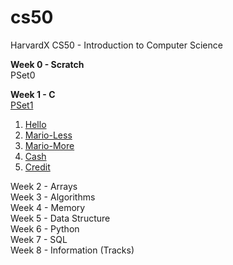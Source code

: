 # cs50
HarvardX CS50 - Introduction to Computer Science <br>

<b>Week 0 - Scratch</b> <br>
PSet0<br>

<b>Week 1 - C </b><br>
<a href ="https://github.com/aaryarajoju/cs50/tree/main/Week%201%20-%20C%20(P%20Set%201)">PSet1</a>
<ol>
  <li><a href = "https://github.com/aaryarajoju/cs50/blob/main/Week%201%20-%20C%20(P%20Set%201)/1)hello.c">Hello</a></li>
  <li><a href = "https://github.com/aaryarajoju/cs50/blob/main/Week%201%20-%20C%20(P%20Set%201)/2)mario-less.c">Mario-Less</a></li>
  <li><a href = "https://github.com/aaryarajoju/cs50/blob/main/Week%201%20-%20C%20(P%20Set%201)/2)mario-more.c">Mario-More</a></li>
  <li><a href = "https://github.com/aaryarajoju/cs50/blob/main/Week%201%20-%20C%20(P%20Set%201)/3)cash.c">Cash</a></li>
  <li><a href = "https://github.com/aaryarajoju/cs50/blob/main/Week%201%20-%20C%20(P%20Set%201)/3)credit.c">Credit</a></li>
</ol>

Week 2 - Arrays <br>
Week 3 - Algorithms <br>
Week 4 - Memory <br>
Week 5 - Data Structure <br>
Week 6 - Python <br>
Week 7 - SQL <br>
Week 8 - Information (Tracks) <br>
